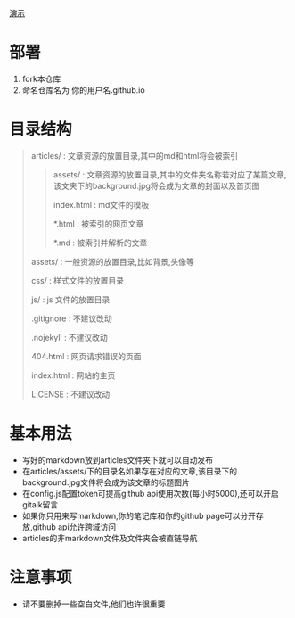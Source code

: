[演示](https://lisnote.github.io)

# 部署

1. fork本仓库
2. 命名仓库名为 你的用户名.github.io

# 目录结构

> articles/ : 文章资源的放置目录,其中的md和html将会被索引
>
> > assets/ : 文章资源的放置目录,其中的文件夹名称若对应了某篇文章,该文夹下的background.jpg将会成为文章的封面以及首页图
> >
> > index.html : md文件的模板
> >
> > *.html : 被索引的网页文章
> >
> > *.md : 被索引并解析的文章
>
> assets/ : 一般资源的放置目录,比如背景,头像等
>
> css/ : 样式文件的放置目录
>
> js/ : js 文件的放置目录
>
> .gitignore : 不建议改动
>
> .nojekyll : 不建议改动
>
> 404.html : 网页请求错误的页面
>
> index.html : 网站的主页
>
> LICENSE : 不建议改动

# 基本用法

* 写好的markdown放到articles文件夹下就可以自动发布
* 在articles/assets/下的目录名如果存在对应的文章,该目录下的background.jpg文件将会成为该文章的标题图片
* 在config.js配置token可提高github api使用次数(每小时5000),还可以开启gitalk留言
* 如果你只用来写markdown,你的笔记库和你的github page可以分开存放,github api允许跨域访问
* articles的非markdown文件及文件夹会被直链导航

# 注意事项

* 请不要删掉一些空白文件,他们也许很重要

